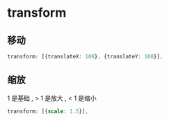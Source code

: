 # transform

## 移动

```css
transform: [{translateX: 100}, {translateY: 100}],
```

## 缩放

1 是基础 , > 1 是放大 , < 1 是缩小

```css
transform: [{scale: 1.5}],
```

